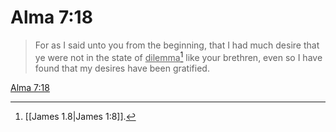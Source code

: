 # Alma 7:18

> For as I said unto you from the beginning, that I had much desire that ye were not in the state of <u>dilemma</u>[^a] like your brethren, even so I have found that my desires have been gratified.

[Alma 7:18](https://www.churchofjesuschrist.org/study/scriptures/bofm/alma/7?lang=eng&id=p18#p18)


[^a]: [[James 1.8|James 1:8]].  
